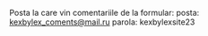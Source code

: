 Posta la care vin comentariile de la formular:
posta: kexbylex_coments@mail.ru
parola: kexbylexsite23